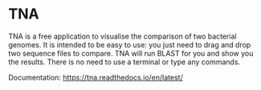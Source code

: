 # TNA

TNA is a free application to visualise the comparison of two bacterial genomes.
It is intended to be easy to use: you just need to drag and drop two sequence
files to compare. TNA will run BLAST for you and show you the results.
There is no need to use a terminal or type any commands.

Documentation: https://tna.readthedocs.io/en/latest/

